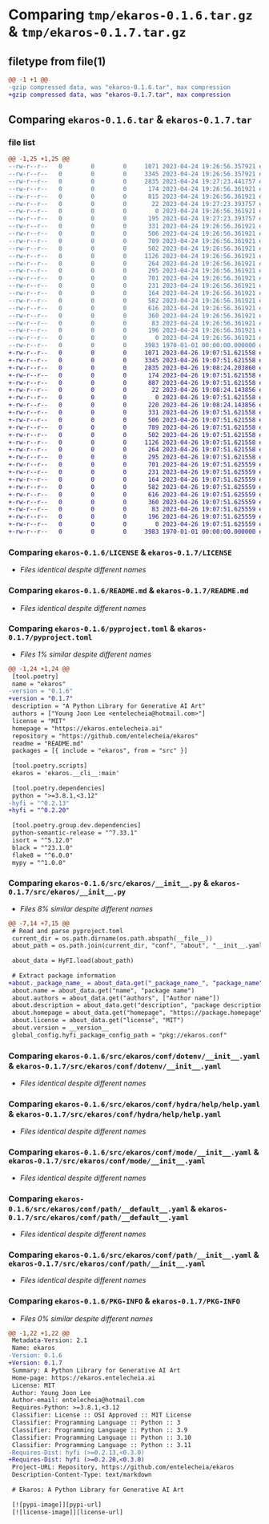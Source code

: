 # Comparing `tmp/ekaros-0.1.6.tar.gz` & `tmp/ekaros-0.1.7.tar.gz`

## filetype from file(1)

```diff
@@ -1 +1 @@
-gzip compressed data, was "ekaros-0.1.6.tar", max compression
+gzip compressed data, was "ekaros-0.1.7.tar", max compression
```

## Comparing `ekaros-0.1.6.tar` & `ekaros-0.1.7.tar`

### file list

```diff
@@ -1,25 +1,25 @@
--rw-r--r--   0        0        0     1071 2023-04-24 19:26:56.357921 ekaros-0.1.6/LICENSE
--rw-r--r--   0        0        0     3345 2023-04-24 19:26:56.357921 ekaros-0.1.6/README.md
--rw-r--r--   0        0        0     2835 2023-04-24 19:27:23.441757 ekaros-0.1.6/pyproject.toml
--rw-r--r--   0        0        0      174 2023-04-24 19:26:56.361921 ekaros-0.1.6/src/ekaros/__cli__.py
--rw-r--r--   0        0        0      815 2023-04-24 19:26:56.361921 ekaros-0.1.6/src/ekaros/__init__.py
--rw-r--r--   0        0        0       22 2023-04-24 19:27:23.393757 ekaros-0.1.6/src/ekaros/_version.py
--rw-r--r--   0        0        0        0 2023-04-24 19:26:56.361921 ekaros-0.1.6/src/ekaros/conf/__init__.py
--rw-r--r--   0        0        0      195 2023-04-24 19:27:23.393757 ekaros-0.1.6/src/ekaros/conf/about/__init__.yaml
--rw-r--r--   0        0        0      331 2023-04-24 19:26:56.361921 ekaros-0.1.6/src/ekaros/conf/batch/__init__.yaml
--rw-r--r--   0        0        0      506 2023-04-24 19:26:56.361921 ekaros-0.1.6/src/ekaros/conf/config.yaml
--rw-r--r--   0        0        0      789 2023-04-24 19:26:56.361921 ekaros-0.1.6/src/ekaros/conf/dotenv/__init__.yaml
--rw-r--r--   0        0        0      502 2023-04-24 19:26:56.361921 ekaros-0.1.6/src/ekaros/conf/hconf.yaml
--rw-r--r--   0        0        0     1126 2023-04-24 19:26:56.361921 ekaros-0.1.6/src/ekaros/conf/hydra/help/help.yaml
--rw-r--r--   0        0        0      264 2023-04-24 19:26:56.361921 ekaros-0.1.6/src/ekaros/conf/hydra/job_logging/custom.yaml
--rw-r--r--   0        0        0      295 2023-04-24 19:26:56.361921 ekaros-0.1.6/src/ekaros/conf/joblib/__init__.yaml
--rw-r--r--   0        0        0      701 2023-04-24 19:26:56.361921 ekaros-0.1.6/src/ekaros/conf/mode/__init__.yaml
--rw-r--r--   0        0        0      231 2023-04-24 19:26:56.361921 ekaros-0.1.6/src/ekaros/conf/mode/debug.yaml
--rw-r--r--   0        0        0      164 2023-04-24 19:26:56.361921 ekaros-0.1.6/src/ekaros/conf/path/__batch__.yaml
--rw-r--r--   0        0        0      582 2023-04-24 19:26:56.361921 ekaros-0.1.6/src/ekaros/conf/path/__default__.yaml
--rw-r--r--   0        0        0      616 2023-04-24 19:26:56.361921 ekaros-0.1.6/src/ekaros/conf/path/__init__.yaml
--rw-r--r--   0        0        0      360 2023-04-24 19:26:56.361921 ekaros-0.1.6/src/ekaros/conf/project/__init__.yaml
--rw-r--r--   0        0        0       83 2023-04-24 19:26:56.361921 ekaros-0.1.6/src/ekaros/conf/task/__init__.yaml
--rw-r--r--   0        0        0      196 2023-04-24 19:26:56.361921 ekaros-0.1.6/src/ekaros/project.toml
--rw-r--r--   0        0        0        0 2023-04-24 19:26:56.361921 ekaros-0.1.6/src/ekaros/py.typed
--rw-r--r--   0        0        0     3983 1970-01-01 00:00:00.000000 ekaros-0.1.6/PKG-INFO
+-rw-r--r--   0        0        0     1071 2023-04-26 19:07:51.621558 ekaros-0.1.7/LICENSE
+-rw-r--r--   0        0        0     3345 2023-04-26 19:07:51.621558 ekaros-0.1.7/README.md
+-rw-r--r--   0        0        0     2835 2023-04-26 19:08:24.203860 ekaros-0.1.7/pyproject.toml
+-rw-r--r--   0        0        0      174 2023-04-26 19:07:51.621558 ekaros-0.1.7/src/ekaros/__cli__.py
+-rw-r--r--   0        0        0      887 2023-04-26 19:07:51.621558 ekaros-0.1.7/src/ekaros/__init__.py
+-rw-r--r--   0        0        0       22 2023-04-26 19:08:24.143856 ekaros-0.1.7/src/ekaros/_version.py
+-rw-r--r--   0        0        0        0 2023-04-26 19:07:51.621558 ekaros-0.1.7/src/ekaros/conf/__init__.py
+-rw-r--r--   0        0        0      220 2023-04-26 19:08:24.143856 ekaros-0.1.7/src/ekaros/conf/about/__init__.yaml
+-rw-r--r--   0        0        0      331 2023-04-26 19:07:51.621558 ekaros-0.1.7/src/ekaros/conf/batch/__init__.yaml
+-rw-r--r--   0        0        0      506 2023-04-26 19:07:51.621558 ekaros-0.1.7/src/ekaros/conf/config.yaml
+-rw-r--r--   0        0        0      789 2023-04-26 19:07:51.621558 ekaros-0.1.7/src/ekaros/conf/dotenv/__init__.yaml
+-rw-r--r--   0        0        0      502 2023-04-26 19:07:51.621558 ekaros-0.1.7/src/ekaros/conf/hconf.yaml
+-rw-r--r--   0        0        0     1126 2023-04-26 19:07:51.621558 ekaros-0.1.7/src/ekaros/conf/hydra/help/help.yaml
+-rw-r--r--   0        0        0      264 2023-04-26 19:07:51.621558 ekaros-0.1.7/src/ekaros/conf/hydra/job_logging/custom.yaml
+-rw-r--r--   0        0        0      295 2023-04-26 19:07:51.621558 ekaros-0.1.7/src/ekaros/conf/joblib/__init__.yaml
+-rw-r--r--   0        0        0      701 2023-04-26 19:07:51.625559 ekaros-0.1.7/src/ekaros/conf/mode/__init__.yaml
+-rw-r--r--   0        0        0      231 2023-04-26 19:07:51.625559 ekaros-0.1.7/src/ekaros/conf/mode/debug.yaml
+-rw-r--r--   0        0        0      164 2023-04-26 19:07:51.625559 ekaros-0.1.7/src/ekaros/conf/path/__batch__.yaml
+-rw-r--r--   0        0        0      582 2023-04-26 19:07:51.625559 ekaros-0.1.7/src/ekaros/conf/path/__default__.yaml
+-rw-r--r--   0        0        0      616 2023-04-26 19:07:51.625559 ekaros-0.1.7/src/ekaros/conf/path/__init__.yaml
+-rw-r--r--   0        0        0      360 2023-04-26 19:07:51.625559 ekaros-0.1.7/src/ekaros/conf/project/__init__.yaml
+-rw-r--r--   0        0        0       83 2023-04-26 19:07:51.625559 ekaros-0.1.7/src/ekaros/conf/task/__init__.yaml
+-rw-r--r--   0        0        0      196 2023-04-26 19:07:51.625559 ekaros-0.1.7/src/ekaros/project.toml
+-rw-r--r--   0        0        0        0 2023-04-26 19:07:51.625559 ekaros-0.1.7/src/ekaros/py.typed
+-rw-r--r--   0        0        0     3983 1970-01-01 00:00:00.000000 ekaros-0.1.7/PKG-INFO
```

### Comparing `ekaros-0.1.6/LICENSE` & `ekaros-0.1.7/LICENSE`

 * *Files identical despite different names*

### Comparing `ekaros-0.1.6/README.md` & `ekaros-0.1.7/README.md`

 * *Files identical despite different names*

### Comparing `ekaros-0.1.6/pyproject.toml` & `ekaros-0.1.7/pyproject.toml`

 * *Files 1% similar despite different names*

```diff
@@ -1,24 +1,24 @@
 [tool.poetry]
 name = "ekaros"
-version = "0.1.6"
+version = "0.1.7"
 description = "A Python Library for Generative AI Art"
 authors = ["Young Joon Lee <entelecheia@hotmail.com>"]
 license = "MIT"
 homepage = "https://ekaros.entelecheia.ai"
 repository = "https://github.com/entelecheia/ekaros"
 readme = "README.md"
 packages = [{ include = "ekaros", from = "src" }]
 
 [tool.poetry.scripts]
 ekaros = 'ekaros.__cli__:main'
 
 [tool.poetry.dependencies]
 python = ">=3.8.1,<3.12"
-hyfi = "^0.2.13"
+hyfi = "^0.2.20"
 
 [tool.poetry.group.dev.dependencies]
 python-semantic-release = "^7.33.1"
 isort = "^5.12.0"
 black = "^23.1.0"
 flake8 = "^6.0.0"
 mypy = "^1.0.0"
```

### Comparing `ekaros-0.1.6/src/ekaros/__init__.py` & `ekaros-0.1.7/src/ekaros/__init__.py`

 * *Files 8% similar despite different names*

```diff
@@ -7,14 +7,15 @@
 # Read and parse pyproject.toml
 current_dir = os.path.dirname(os.path.abspath(__file__))
 about_path = os.path.join(current_dir, "conf", "about", "__init__.yaml")
 
 about_data = HyFI.load(about_path)
 
 # Extract package information
+about._package_name_ = about_data.get("_package_name_", "package_name")
 about.name = about_data.get("name", "package name")
 about.authors = about_data.get("authors", ["Author name"])
 about.description = about_data.get("description", "package description")
 about.homepage = about_data.get("homepage", "https://package.homepage")
 about.license = about_data.get("license", "MIT")
 about.version = __version__
 global_config.hyfi_package_config_path = "pkg://ekaros.conf"
```

### Comparing `ekaros-0.1.6/src/ekaros/conf/dotenv/__init__.yaml` & `ekaros-0.1.7/src/ekaros/conf/dotenv/__init__.yaml`

 * *Files identical despite different names*

### Comparing `ekaros-0.1.6/src/ekaros/conf/hydra/help/help.yaml` & `ekaros-0.1.7/src/ekaros/conf/hydra/help/help.yaml`

 * *Files identical despite different names*

### Comparing `ekaros-0.1.6/src/ekaros/conf/mode/__init__.yaml` & `ekaros-0.1.7/src/ekaros/conf/mode/__init__.yaml`

 * *Files identical despite different names*

### Comparing `ekaros-0.1.6/src/ekaros/conf/path/__default__.yaml` & `ekaros-0.1.7/src/ekaros/conf/path/__default__.yaml`

 * *Files identical despite different names*

### Comparing `ekaros-0.1.6/src/ekaros/conf/path/__init__.yaml` & `ekaros-0.1.7/src/ekaros/conf/path/__init__.yaml`

 * *Files identical despite different names*

### Comparing `ekaros-0.1.6/PKG-INFO` & `ekaros-0.1.7/PKG-INFO`

 * *Files 0% similar despite different names*

```diff
@@ -1,22 +1,22 @@
 Metadata-Version: 2.1
 Name: ekaros
-Version: 0.1.6
+Version: 0.1.7
 Summary: A Python Library for Generative AI Art
 Home-page: https://ekaros.entelecheia.ai
 License: MIT
 Author: Young Joon Lee
 Author-email: entelecheia@hotmail.com
 Requires-Python: >=3.8.1,<3.12
 Classifier: License :: OSI Approved :: MIT License
 Classifier: Programming Language :: Python :: 3
 Classifier: Programming Language :: Python :: 3.9
 Classifier: Programming Language :: Python :: 3.10
 Classifier: Programming Language :: Python :: 3.11
-Requires-Dist: hyfi (>=0.2.13,<0.3.0)
+Requires-Dist: hyfi (>=0.2.20,<0.3.0)
 Project-URL: Repository, https://github.com/entelecheia/ekaros
 Description-Content-Type: text/markdown
 
 # Ekaros: A Python Library for Generative AI Art
 
 [![pypi-image]][pypi-url]
 [![license-image]][license-url]
```

